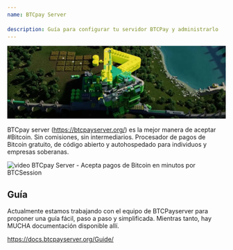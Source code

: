 ```yaml
---
name: BTCpay Server

description: Guía para configurar tu servidor BTCPay y administrarlo
---
```


![cover](assets/cover.webp)

BTCpay server (https://btcpayserver.org/) es la mejor manera de aceptar #Bitcoin. Sin comisiones, sin intermediarios. Procesador de pagos de Bitcoin gratuito, de código abierto y autohospedado para individuos y empresas soberanas.

![video](https://youtu.be/KqsM-n-e4aY)
BTCpay Server - Acepta pagos de Bitcoin en minutos por BTCSession

## Guía

Actualmente estamos trabajando con el equipo de BTCPayserver para proponer una guía fácil, paso a paso y simplificada. Mientras tanto, hay MUCHA documentación disponible allí.

https://docs.btcpayserver.org/Guide/
